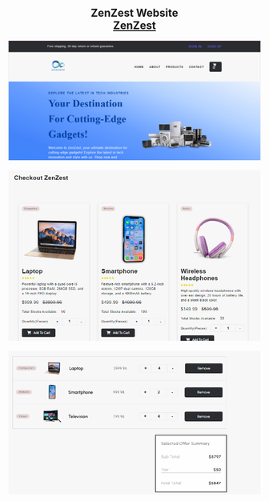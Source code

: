 <h2 align="center">
  ZenZest Website <br/>
  <a href="https://zenzestecomm.vercel.app/" target="">ZenZest</a>
</h2>

<div align="center">
  
 <img alt="Demo" src="public/images/ZenZest1.PNG" /></br></br>
 <img alt="Demo" src="public/images/ZenZest2.PNG" /></br></br>
 <img alt="Demo" src="public/images/ZenZest3.PNG" />

</div>
